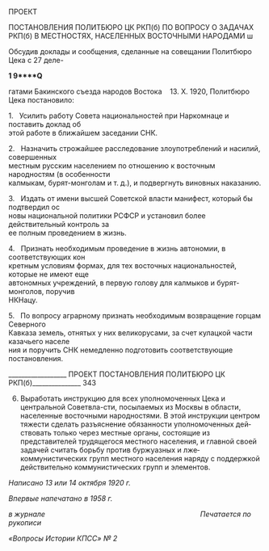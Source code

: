 ПРОЕКТ

ПОСТАНОВЛЕНИЯ ПОЛИТБЮРО ЦК РКП(б) ПО ВОПРОСУ О ЗАДАЧАХ РКП(б) В МЕСТНОСТЯХ, НАСЕЛЕННЫХ ВОСТОЧНЫМИ НАРОДАМИ ш

Обсудив доклады и сообщения, сделанные на совещании Политбюро Цека с 27 деле-

**1 9****Q**

гатами Бакинского съезда народов Востока    13. X. 1920, Политбюро Цека постанови­ло:

1.   Усилить работу Совета национальностей при Наркомнаце и поставить доклад об  
этой работе в ближайшем заседании СНК.

2.   Назначить строжайшее расследование злоупотреблений и насилий, совершенных  
местным русским населением по отношению к восточным народностям (в особенности  
калмыкам, бурят-монголам и т. д.), и подвергнуть виновных наказанию.

3.   Издать от имени высшей Советской власти манифест, который бы подтвердил ос­  
новы национальной политики РСФСР и установил более действительный контроль за  
ее полным проведением в жизнь.

4.   Признать необходимым проведение в жизнь автономии, в соответствующих кон­  
кретным условиям формах, для тех восточных национальностей, которые не имеют еще  
автономных учреждений, в первую голову для калмыков и бурят-монголов, поручив  
НКНацу.

5.   По вопросу аграрному признать необходимым возвращение горцам Северного  
Кавказа земель, отнятых у них великорусами, за счет кулацкой части казачьего населе­  
ния и поручить СНК немедленно подготовить соответствующие постановления.

  

__________________ ПРОЕКТ ПОСТАНОВЛЕНИЯ ПОЛИТБЮРО ЦК РКП(б)_______________ 343

6. Выработать инструкцию для всех уполномоченных Цека и центральной Советвла-сти, посылаемых из Москвы в области, населенные восточными народностями. В этой инструкции центром тяжести сделать разъяснение обязанности уполномоченных дей­ствовать только через местные органы, состоящие из представителей трудящегося ме­стного населения, и главной своей задачей считать борьбу против буржуазных и лже­коммунистических групп местного населения наряду с поддержкой действительно коммунистических групп и элементов.

_Написано 13 или 14 октября 1920 г._

_Впервые напечатано в 1958 г._

_в журнале_                                                                              _Печатается по рукописи_

_«Вопросы Истории КПСС» № 2_